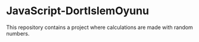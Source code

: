 # JavaScript-DortIslemOyunu
This repository contains a project where calculations are made with random numbers.
